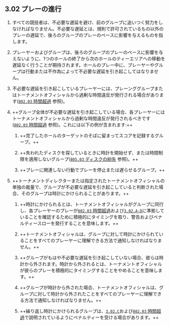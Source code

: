 ## 3.02 プレーの進行

1. すべての競技者は、不必要な遅延を避け、前のグループに追いつく努力をしなければなりません。不必要な遅延とは、規則で許可されているもの以外のプレーの遅延で、後ろのグループのプレーのペースに影響を与えるものを指します。

1. プレーヤーおよびグループは、後ろのグループのプレーのペースに影響を与えないように、1つのホールの終了から次のホールのティーエリアへの移動を遅延なく行うことが期待されます。ホールのプレー中に、プレーヤーやグループは行動または不作為によって不必要な遅延を引き起こしてはなりません。

1. 不必要な遅延を引き起こしているプレーヤーには、プレーンググループまたはトーナメントオフィシャルから過剰な時間違反が発行される場合があります([`802.03` 時間超過]() 参照)。

1. ++グループ全体が不必要な遅延を引き起こしている場合、各プレーヤーにはトーナメントオフィシャルから過剰な時間違反が発行されるべきです([`802.03` 時間超過]() 参照)。これには以下の例が含まれます:++

    1. ++完了したホールのターゲットのそばに留まってスコアを記録するグループ。++

    1. ++失われたディスクを探しているときに時計を開始せず、または時間制限を適用しないグループ([`805.03` ディスクの紛失]() 参照)。++

    1. ++プレーに関連しない行動でプレーを停止または遅らせるグループ。++

1. ++トーナメントディレクターまたは指定されたトーナメントオフィシャルの単独の裁量で、グループが不必要な遅延を引き起こしていると判断された場合、そのグループは時計にかけられることがあります。++

    1. ++時計にかけられるとは、トーナメントオフィシャルがグループに同行し、各プレーヤーのプレーが[`802.03` 時間超過]()および[`3.02.A-D`]()に準拠していることを確認するために積極的にタイミングを取り、警告およびペナルティースローを発行することを意味します。++

    1. ++トーナメントオフィシャルは、グループに対して時計にかけられていることをすべてのプレーヤーに理解できる方法で通知しなければなりません。++

    1. ++グループがもはや不必要な遅延を引き起こしていない場合、彼らは時計から外されます。時計から外されるとは、トーナメントオフィシャルが彼らのプレーを積極的にタイミングすることをやめることを意味します。++

    1. ++グループが時計から外された場合、トーナメントオフィシャルは、グループに対して時計から外されたことをすべてのプレーヤーに理解できる方法で通知しなければなりません。++

    1. ++繰り返し時計にかけられるグループは、[`3.02.C`]()および[`802.03` 時間超過]()で説明されているようにペナルティーを受ける場合があります。++
